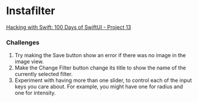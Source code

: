 # Instafilter

[Hacking with Swift: 100 Days of SwiftUI - Project 13][1]

### Challenges

1. Try making the Save button show an error if there was no image in the image view.
2. Make the Change Filter button change its title to show the name of the currently selected filter.
3. Experiment with having more than one slider, to control each of the input keys you care about. For example, you might have one for radius and one for intensity.

[1]: https://www.hackingwithswift.com/100/swiftui/67


